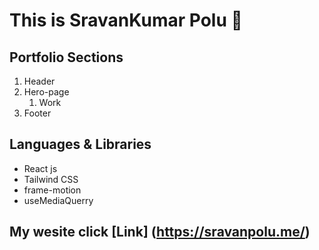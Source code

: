 # This is SravanKumar Polu 🙂

## Portfolio Sections
1. Header
2. Hero-page
   1.  Work  
3. Footer




## Languages & Libraries
 * React js
 * Tailwind CSS
 * frame-motion
 * useMediaQuerry
   
## My wesite  click [Link] (https://sravanpolu.me/)
